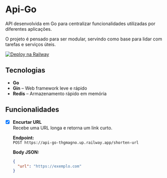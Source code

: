# Api-Go

API desenvolvida em Go para centralizar funcionalidades utilizadas por diferentes aplicações.

O projeto é pensado para ser modular, servindo como base para lidar com tarefas e serviços úteis.

[![Deploy na Railway](https://img.shields.io/badge/railway-online-success?style=flat&logo=railway)](https://railway.com/)

## Tecnologias

- **Go**
- **Gin** – Web framework leve e rápido
- **Redis** – Armazenamento rápido em memória

## Funcionalidades

- [x] **Encurtar URL**  
  Recebe uma URL longa e retorna um link curto.

  **Endpoint:**  
  `POST https://api-go-thgmagno.up.railway.app/shorten-url`

  **Body JSON:**
  ```json
  {
    "url": "https://exemplo.com"
  }
